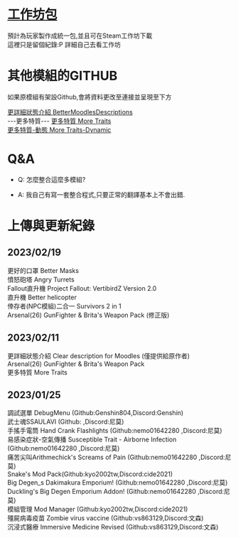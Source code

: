 # [工作坊包](https://steamcommunity.com/sharedfiles/filedetails/?id=2730159518)
預計為玩家製作成統一包,並且可在Steam工作坊下載    
這裡只是留個紀錄:P 詳細自己去看工作坊
# 其他模組的GITHUB
如果原模組有架設Github,會將資料更改至連接並呈現至下方

[更詳細狀態介紹 BetterMoodlesDescriptions](https://github.com/xChillax/PZBetterMoodlesDescriptions/tree/main/CH)  
---更多特質---
[更多特質 More Traits](https://github.com/hypnotoadtrance/MoreTraits/tree/master/Contents/mods/More%20Traits/media/lua/shared/Translate/CH)  
[更多特質-動態 More Traits-Dynamic](https://github.com/hypnotoadtrance/MoreTraits/tree/master/Contents/mods/More%20Traits%20-%20Dynamic/media/lua/shared/Translate)  
# Q&A
* Q: 怎麼整合這麼多模組?

+ A: 我自己有寫一套整合程式,只要正常的翻譯基本上不會出錯.

# 上傳與更新紀錄
## 2023/02/19
更好的口罩 Better Masks  
憤怒砲塔 Angry Turrets  
Fallout直升機 Project Fallout: VertibirdZ Version 2.0  
直升機 Better helicopter  
倖存者(NPC模組)二合一 Survivors 2 in 1  
Arsenal(26) GunFighter & Brita's Weapon Pack (修正版)  
## 2023/02/11
更詳細狀態介紹 Clear description for Moodles (僅提供給原作者)  
Arsenal(26) GunFighter & Brita's Weapon Pack  
更多特質 More Traits  
## 2023/01/25
調試選單 DebugMenu (Github:Genshin804,Discord:Genshin)  
武士魂SSAULAVI (Github: ,Discord:尼莫)  
手搖手電筒 Hand Crank Flashlights (Github:nemo01642280 ,Discord:尼莫)  
易感染症狀-空氣傳播 Susceptible Trait - Airborne Infection (Github:nemo01642280 ,Discord:尼莫)  
痛苦尖叫Arithmechick's Screams of Pain (Github:nemo01642280 ,Discord:尼莫)  
Snake's Mod Pack(Github:kyo2002tw,Discord:cide2021)  
Big Degen_s Dakimakura Emporium! (Github:nemo01642280 ,Discord:尼莫)  
Duckling's Big Degen Emporium Addon! (Github:nemo01642280 ,Discord:尼莫)  
模組管理 Mod Manager (Github:kyo2002tw,Discord:cide2021)  
殭屍病毒疫苗 Zombie virus vaccine (Github:vs863129,Discord:文森)  
沉浸式醫療 Immersive Medicine Revised (Github:vs863129,Discord:文森)  
